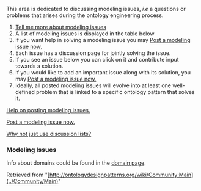 This area is dedicated to discussing modeling issues, _i.e_ a questions or problems that arises during the ontology engineering process. 



1. [Tell me more about modeling issues](../Odp/WhatIsAModelingIssue "Odp:WhatIsAModelingIssue")
2. A list of modeling issues is displayed in the table below
3. If you want help in solving a modeling issue you may  [Post a modeling issue now.](../Community/PostModelingIssue "Community:PostModelingIssue")
4. Each issue has a discussion page for jointly solving the issue.
5. If you see an issue below you can click on it and contribute input towards a solution.
6. If you would like to add an important issue along with its solution, you may  [Post a modeling issue now.](../Community/PostModelingIssue "Community:PostModelingIssue")
7. Ideally, all posted modeling issues will evolve into at least one well-defined problem that is linked to a specific ontology pattern that solves it.


 [Help on posting modeling issues.](../Submissions/HowDoIPostAModelingIssue "Submissions:HowDoIPostAModelingIssue")


 [Post a modeling issue now.](../Community/PostModelingIssue "Community:PostModelingIssue")


 [Why not just use discussion lists?](../Community/The_problem_with_discussion_list_threads "Community:The problem with discussion list threads")


  




###   Modeling Issues


  

Info about domains could be found in the  [domain page](../Community/Domain "Community:Domain").


  






Retrieved from "[http://ontologydesignpatterns.org/wiki/Community:Main](../Community/Main)"